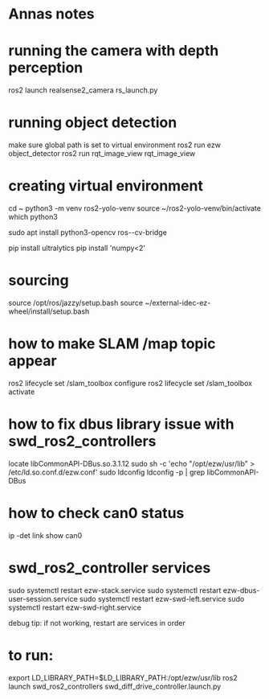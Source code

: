 # Annas notes

# running the camera with depth perception
ros2 launch realsense2_camera rs_launch.py

# running object detection
make sure global path is set to virtual environment
ros2 run ezw object_detector
ros2 run rqt_image_view rqt_image_view

# creating virtual environment
cd ~
python3 -m venv ros2-yolo-venv
source ~/ros2-yolo-venv/bin/activate
which python3


sudo apt install python3-opencv ros-<distro>-cv-bridge

pip install ultralytics
pip install 'numpy<2'

# sourcing

source /opt/ros/jazzy/setup.bash
source ~/external-idec-ez-wheel/install/setup.bash

# how to make SLAM /map topic appear
ros2 lifecycle set /slam_toolbox configure
ros2 lifecycle set /slam_toolbox activate

# how to fix dbus library issue with swd_ros2_controllers

locate libCommonAPI-DBus.so.3.1.12
sudo sh -c 'echo "/opt/ezw/usr/lib" > /etc/ld.so.conf.d/ezw.conf'
sudo ldconfig
ldconfig -p | grep libCommonAPI-DBus


# how to check can0 status
ip -det link show can0

# swd_ros2_controller services

sudo systemctl restart ezw-stack.service
sudo systemctl restart ezw-dbus-user-session.service
sudo systemctl restart ezw-swd-left.service 
sudo systemctl restart ezw-swd-right.service

debug tip: if not working, restart are services in order

# to run:
export LD_LIBRARY_PATH=$LD_LIBRARY_PATH:/opt/ezw/usr/lib
ros2 launch swd_ros2_controllers swd_diff_drive_controller.launch.py

